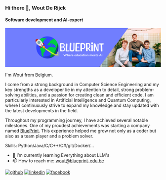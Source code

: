### Hi there 👋, Wout De Rijck
#### Software development and AI-expert
![Software development and AI-expert](https://github.com/WoutDeRijck/WoutDeRijck/blob/main/Personal%20Banner.jpg)

I'm Wout from Belgium.

I come from a strong background in Computer Science Engineering and my key strengths as a developer lie in my attention to detail, strong problem-solving abilities, and a passion for creating clean and efficient code. I am particularly interested in Artificial Intelligence and Quantum Computing, where I continuously strive to expand my knowledge and stay updated with the latest developments in the field.

Throughout my programming journey, I have achieved several notable milestones. One of my proudest achievements was starting a company named [BluePrint](https://www.blueprint-edu.be/). This experience helped me grow not only as a coder but also as a team player and a problem solver.

Skills:  Python/Java/C/C++/C#/git/Docker/... 

- 🌱 I’m currently learning Everything about LLM's 
- 📫 How to reach me: wout@blueprint-edu.be 


[<img src='https://cdn.jsdelivr.net/npm/simple-icons@3.0.1/icons/github.svg' alt='github' height='40'>](https://github.com/https://github.com/WoutDeRijck)  [<img src='https://cdn.jsdelivr.net/npm/simple-icons@3.0.1/icons/linkedin.svg' alt='linkedin' height='40'>](https://www.linkedin.com/in/https://www.linkedin.com/in/wout-de-rijck-337749223//)  [<img src='https://cdn.jsdelivr.net/npm/simple-icons@3.0.1/icons/facebook.svg' alt='facebook' height='40'>](https://www.facebook.com/https://www.facebook.com/wout.derijck/)  

